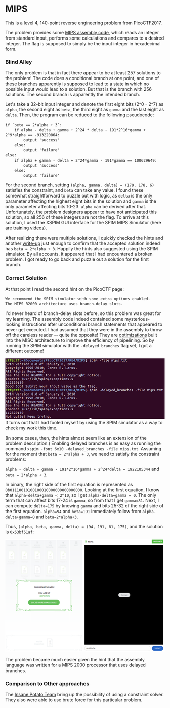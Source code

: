 # MIPS

This is a level 4, 140-point reverse engineering problem from PicoCTF2017.

The problem provides some [MIPS assembly code](./mips.txt), which reads an integer from standard input, performs some calculations and compares to a desired integer. The flag is supposed to simply be the input integer in hexadecimal form.

### Blind Alley

The only problem is that in fact there appear to be at least 257 solutions to the problem! The code does a conditional branch at one point, and one of these branches apparently is supposed to lead to a state in which no possible input would lead to a solution. But that is the branch with 256 solutions. The second branch is apparently the intended branch.

Let's take a 32-bit input integer and denote the first eight bits (2^0 - 2^7) as `alpha`, the second eight as `beta`, the third eight as `gamma` and the last eight as `delta`. Then, the program can be reduced to the following pseudocode:

    if `beta == 2*alpha + 3`:
        if alpha - delta + gamma + 2^24 * delta - 191*2^16*gamma + 2^9*alpha == -913220864:
            output 'success'
        else:
            output 'failure'
    else:
        if alpha + gamma - delta + 2^24*gamma - 191*gamma == 100629649:
            output 'success'
        else:
            output 'failure'

For the second branch, setting `(alpha, gamma, delta) = (179, 178, 6)` satisfies the constraint, and `beta` can take any value. I found these somewhat straightforward to puzzle out with logic, as `delta` is the only parameter affecting the highest eight bits in the solution and `gamma` is the only parameter affecting bits 10-23. `alpha` can be derived after that. Unfortunately, the problem designers appear to have not anticipated this solution, so all 256 of these integers are not the flag. To arrive at this solution, I used the XSPIM GUI interface for the SPIM MIPS Simulator (here are [training videos](https://www.youtube.com/watch?v=hlEgH-PE8Ok)).

After realizing there were multiple solutions, I quickly checked the hints and another [write-up](https://github.com/in-s-ane/picoctf-2017/blob/master/MIPS_140/solution.cpp) just enough to confirm that the accepted solution indeed has `beta = 2*alpha + 3`. Happily the hints also suggested using the SPIM simulator. By all accounts, it appeared that I had encountered a broken problem. I got ready to go back and puzzle out a solution for the first branch.

### Correct Solution

At that point I read the second hint on the PicoCTF page:

    We recommend the SPIM simulator with some extra options enabled.
    The MIPS R2000 architecture uses branch-delay slots.

I'd never heard of branch-delay slots before, so this problem was great for my learning. The assembly code indeed contained some mysterious-looking instructions after unconditional branch statements that appeared to never get executed. I had assumed that they were in the assembly to throw off the careless reader -- quite the opposite! They are [optimizations](https://en.wikipedia.org/wiki/Branch_delay_slot) built into the MISC architecture to improve the efficiency of pipelining. So by running the SPIM simulator with the `-delayed_branches` flag set, I got a different outcome!

![delayed_branches_flag.png](./delayed_branches_flag.png)
 It turns out that I had fooled myself by using the SPIM simulator as a way to check my work this time.

(In some cases, then, the hints almost seem like an extension of the problem description.) Enabling delayed branches is as easy as running the command `xspim -font 6x10 -delayed_branches -file mips.txt`. Assuming for the moment that `beta = 2*alpha + 3`, we need to satisfy the constraint problems:

 `alpha - delta + gamma - 191*2^16*gamma + 2^24*delta = 1922105344` and `beta = 2*alpha + 3`.

 In binary, the right side of the first equation is represented as `0b01110010100100010000000000000000`. Looking at the first equation, I know that `alpha-delta+gamma < 2^10`, so I get `alpha-delta+gamma = 0`. The only term that can affect bits 17-24 is `gamma`, so from that I get `gamma=81`. Next, I can compute `delta=175` by knowing `gamma` and bits 25-32 of the right side of the first equation. `alpha=94` and `beta=191` immediately follow from `alpha-delta+gamma=0` and `beta=2*alpha+3`.

 Thus, `(alpha, beta, gamma, delta) = (94, 191, 81, 175)`, and the solution is `0x53bf51af`:

 ![MIPS_solved](./MIPS_solved.png)

 The problem became much easier given the hint that the assembly language was written for a MIPS 2000 processor that uses delayed branches.

 ### Comparison to Other approaches

 The [Insane Potato Team](https://github.com/in-s-ane/picoctf-2017/blob/master/MIPS_140/solution.cpp) bring up the possibility of using a constraint solver. They also were able to use brute force for this particular problem. 
